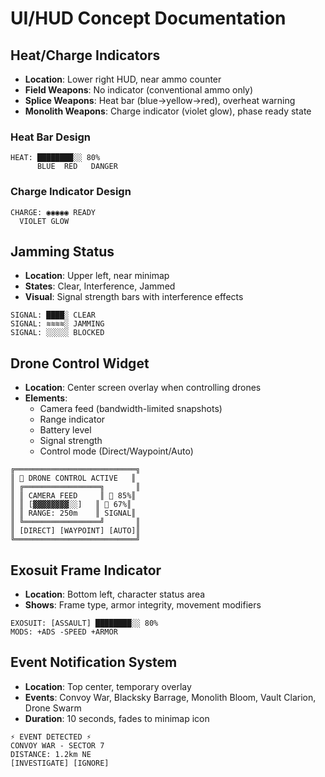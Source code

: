# UI/HUD Concept Documentation

## Heat/Charge Indicators

- **Location**: Lower right HUD, near ammo counter
- **Field Weapons**: No indicator (conventional ammo only)
- **Splice Weapons**: Heat bar (blue→yellow→red), overheat warning
- **Monolith Weapons**: Charge indicator (violet glow), phase ready state

### Heat Bar Design
 
```text
HEAT: ████████░░ 80%
      BLUE  RED   DANGER
```


### Charge Indicator Design  

```text
CHARGE: ◉◉◉◉◉ READY
  VIOLET GLOW
```

## Jamming Status

- **Location**: Upper left, near minimap
- **States**: Clear, Interference, Jammed
- **Visual**: Signal strength bars with interference effects

```text
SIGNAL: ████░ CLEAR
SIGNAL: ≋≋≋≋░ JAMMING
SIGNAL: ░░░░░ BLOCKED
```

## Drone Control Widget

- **Location**: Center screen overlay when controlling drones
- **Elements**:
  - Camera feed (bandwidth-limited snapshots)
  - Range indicator
  - Battery level
  - Signal strength
  - Control mode (Direct/Waypoint/Auto)

```text
╔═══════════════════════════╗
║ 🚁 DRONE CONTROL ACTIVE   ║
║ ╔═════════════════╗       ║
║ ║ CAMERA FEED     ║ 📡 85%║
║ ║ [▓▓▓▓▓▓▓▓░░]   ║ 🔋 67%║
║ ║ RANGE: 250m    ║ SIGNAL║
║ ╚═════════════════╝       ║
║ [DIRECT] [WAYPOINT] [AUTO]║
╚═══════════════════════════╝
```

## Exosuit Frame Indicator

- **Location**: Bottom left, character status area
- **Shows**: Frame type, armor integrity, movement modifiers

```text
EXOSUIT: [ASSAULT] ████████░░ 80%
MODS: +ADS -SPEED +ARMOR
```

## Event Notification System

- **Location**: Top center, temporary overlay
- **Events**: Convoy War, Blacksky Barrage, Monolith Bloom, Vault Clarion, Drone Swarm
- **Duration**: 10 seconds, fades to minimap icon

```text
⚡ EVENT DETECTED ⚡
CONVOY WAR - SECTOR 7
DISTANCE: 1.2km NE
[INVESTIGATE] [IGNORE]
```
